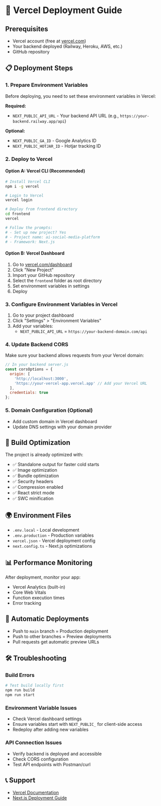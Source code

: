# 🚀 Vercel Deployment Guide

## Prerequisites
- Vercel account (free at [vercel.com](https://vercel.com))
- Your backend deployed (Railway, Heroku, AWS, etc.)
- GitHub repository

## 📋 Deployment Steps

### 1. Prepare Environment Variables
Before deploying, you need to set these environment variables in Vercel:

**Required:**
- `NEXT_PUBLIC_API_URL` - Your backend API URL (e.g., `https://your-backend.railway.app/api`)

**Optional:**
- `NEXT_PUBLIC_GA_ID` - Google Analytics ID
- `NEXT_PUBLIC_HOTJAR_ID` - Hotjar tracking ID

### 2. Deploy to Vercel

#### Option A: Vercel CLI (Recommended)
```bash
# Install Vercel CLI
npm i -g vercel

# Login to Vercel
vercel login

# Deploy from frontend directory
cd frontend
vercel

# Follow the prompts:
# - Set up new project? Yes
# - Project name: ai-social-media-platform
# - Framework: Next.js
```

#### Option B: Vercel Dashboard
1. Go to [vercel.com/dashboard](https://vercel.com/dashboard)
2. Click "New Project"
3. Import your GitHub repository
4. Select the `frontend` folder as root directory
5. Set environment variables in settings
6. Deploy

### 3. Configure Environment Variables in Vercel
1. Go to your project dashboard
2. Click "Settings" > "Environment Variables"
3. Add your variables:
   - `NEXT_PUBLIC_API_URL` = `https://your-backend-domain.com/api`

### 4. Update Backend CORS
Make sure your backend allows requests from your Vercel domain:
```javascript
// In your backend server.js
const corsOptions = {
  origin: [
    'http://localhost:3000',
    'https://your-vercel-app.vercel.app' // Add your Vercel URL
  ],
  credentials: true
};
```

### 5. Domain Configuration (Optional)
- Add custom domain in Vercel dashboard
- Update DNS settings with your domain provider

## 🔧 Build Optimization

The project is already optimized with:
- ✅ Standalone output for faster cold starts
- ✅ Image optimization
- ✅ Bundle optimization
- ✅ Security headers
- ✅ Compression enabled
- ✅ React strict mode
- ✅ SWC minification

## 🌍 Environment Files
- `.env.local` - Local development
- `.env.production` - Production variables
- `vercel.json` - Vercel deployment config
- `next.config.ts` - Next.js optimizations

## 📊 Performance Monitoring
After deployment, monitor your app:
- Vercel Analytics (built-in)
- Core Web Vitals
- Function execution times
- Error tracking

## 🔄 Automatic Deployments
- Push to `main` branch = Production deployment
- Push to other branches = Preview deployments
- Pull requests get automatic preview URLs

## 🛠 Troubleshooting

### Build Errors
```bash
# Test build locally first
npm run build
npm run start
```

### Environment Variable Issues
- Check Vercel dashboard settings
- Ensure variables start with `NEXT_PUBLIC_` for client-side access
- Redeploy after adding new variables

### API Connection Issues
- Verify backend is deployed and accessible
- Check CORS configuration
- Test API endpoints with Postman/curl

## 📞 Support
- [Vercel Documentation](https://vercel.com/docs)
- [Next.js Deployment Guide](https://nextjs.org/docs/deployment)